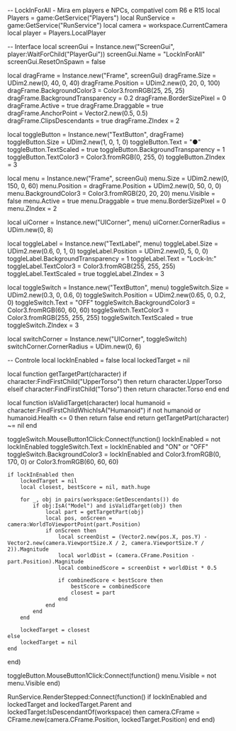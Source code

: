 -- LockInForAll - Mira em players e NPCs, compatível com R6 e R15
local Players = game:GetService("Players")
local RunService = game:GetService("RunService")
local camera = workspace.CurrentCamera
local player = Players.LocalPlayer

-- Interface
local screenGui = Instance.new("ScreenGui", player:WaitForChild("PlayerGui"))
screenGui.Name = "LockInForAll"
screenGui.ResetOnSpawn = false

local dragFrame = Instance.new("Frame", screenGui)
dragFrame.Size = UDim2.new(0, 40, 0, 40)
dragFrame.Position = UDim2.new(0, 20, 0, 100)
dragFrame.BackgroundColor3 = Color3.fromRGB(25, 25, 25)
dragFrame.BackgroundTransparency = 0.2
dragFrame.BorderSizePixel = 0
dragFrame.Active = true
dragFrame.Draggable = true
dragFrame.AnchorPoint = Vector2.new(0.5, 0.5)
dragFrame.ClipsDescendants = true
dragFrame.ZIndex = 2

local toggleButton = Instance.new("TextButton", dragFrame)
toggleButton.Size = UDim2.new(1, 0, 1, 0)
toggleButton.Text = "●"
toggleButton.TextScaled = true
toggleButton.BackgroundTransparency = 1
toggleButton.TextColor3 = Color3.fromRGB(0, 255, 0)
toggleButton.ZIndex = 3

local menu = Instance.new("Frame", screenGui)
menu.Size = UDim2.new(0, 150, 0, 60)
menu.Position = dragFrame.Position + UDim2.new(0, 50, 0, 0)
menu.BackgroundColor3 = Color3.fromRGB(20, 20, 20)
menu.Visible = false
menu.Active = true
menu.Draggable = true
menu.BorderSizePixel = 0
menu.ZIndex = 2

local uiCorner = Instance.new("UICorner", menu)
uiCorner.CornerRadius = UDim.new(0, 8)

local toggleLabel = Instance.new("TextLabel", menu)
toggleLabel.Size = UDim2.new(0.6, 0, 1, 0)
toggleLabel.Position = UDim2.new(0, 5, 0, 0)
toggleLabel.BackgroundTransparency = 1
toggleLabel.Text = "Lock-In:"
toggleLabel.TextColor3 = Color3.fromRGB(255, 255, 255)
toggleLabel.TextScaled = true
toggleLabel.ZIndex = 3

local toggleSwitch = Instance.new("TextButton", menu)
toggleSwitch.Size = UDim2.new(0.3, 0, 0.6, 0)
toggleSwitch.Position = UDim2.new(0.65, 0, 0.2, 0)
toggleSwitch.Text = "OFF"
toggleSwitch.BackgroundColor3 = Color3.fromRGB(60, 60, 60)
toggleSwitch.TextColor3 = Color3.fromRGB(255, 255, 255)
toggleSwitch.TextScaled = true
toggleSwitch.ZIndex = 3

local switchCorner = Instance.new("UICorner", toggleSwitch)
switchCorner.CornerRadius = UDim.new(0, 6)

-- Controle
local lockInEnabled = false
local lockedTarget = nil

local function getTargetPart(character)
	if character:FindFirstChild("UpperTorso") then
		return character.UpperTorso
	elseif character:FindFirstChild("Torso") then
		return character.Torso
	end
end

local function isValidTarget(character)
	local humanoid = character:FindFirstChildWhichIsA("Humanoid")
	if not humanoid or humanoid.Health <= 0 then return false end
	return getTargetPart(character) ~= nil
end

toggleSwitch.MouseButton1Click:Connect(function()
	lockInEnabled = not lockInEnabled
	toggleSwitch.Text = lockInEnabled and "ON" or "OFF"
	toggleSwitch.BackgroundColor3 = lockInEnabled and Color3.fromRGB(0, 170, 0) or Color3.fromRGB(60, 60, 60)

	if lockInEnabled then
		lockedTarget = nil
		local closest, bestScore = nil, math.huge

		for _, obj in pairs(workspace:GetDescendants()) do
			if obj:IsA("Model") and isValidTarget(obj) then
				local part = getTargetPart(obj)
				local pos, onScreen = camera:WorldToViewportPoint(part.Position)
				if onScreen then
					local screenDist = (Vector2.new(pos.X, pos.Y) - Vector2.new(camera.ViewportSize.X / 2, camera.ViewportSize.Y / 2)).Magnitude
					local worldDist = (camera.CFrame.Position - part.Position).Magnitude
					local combinedScore = screenDist + worldDist * 0.5

					if combinedScore < bestScore then
						bestScore = combinedScore
						closest = part
					end
				end
			end
		end

		lockedTarget = closest
	else
		lockedTarget = nil
	end
end)

toggleButton.MouseButton1Click:Connect(function()
	menu.Visible = not menu.Visible
end)

RunService.RenderStepped:Connect(function()
	if lockInEnabled and lockedTarget and lockedTarget.Parent and lockedTarget:IsDescendantOf(workspace) then
		camera.CFrame = CFrame.new(camera.CFrame.Position, lockedTarget.Position)
	end
end)
